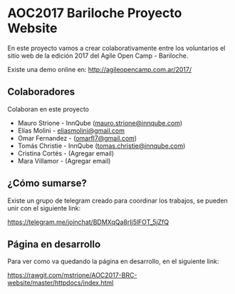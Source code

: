 # AOC2017 Bariloche Proyecto Website

En este proyecto vamos a crear colaborativamente entre los voluntarios el sitio web de la edición 2017 del Agile Open Camp - Bariloche.

Existe una demo online en: 
http://agileopencamp.com.ar/2017/

## Colaboradores

Colaboran en este proyecto

* Mauro Strione - InnQube ([mauro.strione@innqube.com](mauro.strione@innqube.com))
* Elías Molini - [eliasmolini@gmail.com](eliasmolini@gmail.com)
* Omar Fernandez - ([omarfl7@gmail.com](omarfl7@gmail.com))
* Tomás Christie -  InnQube ([tomas.christie@innqube.com](tomas.christie@innqube.com))
* Cristina Cortés - (Agregar email)
* Mara Villamor - (Agregar email)

## ¿Cómo sumarse?

Existe un grupo de telegram creado para coordinar los trabajos, se pueden unir con el siguiente link:

https://telegram.me/joinchat/BDMXqQa8rIj5lFOT_5jZfQ

## Página en desarrollo 

Para ver como va quedando la página en desarrollo, en el siguiente link:

https://rawgit.com/mstrione/AOC2017-BRC-website/master/httpdocs/index.html
